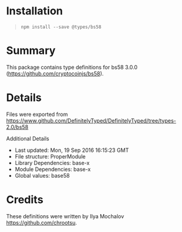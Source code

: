 # Installation
> `npm install --save @types/bs58`

# Summary
This package contains type definitions for bs58 3.0.0 (https://github.com/cryptocoinjs/bs58).

# Details
Files were exported from https://www.github.com/DefinitelyTyped/DefinitelyTyped/tree/types-2.0/bs58

Additional Details
 * Last updated: Mon, 19 Sep 2016 16:15:23 GMT
 * File structure: ProperModule
 * Library Dependencies: base-x
 * Module Dependencies: base-x
 * Global values: base58

# Credits
These definitions were written by Ilya Mochalov <https://github.com/chrootsu>.
